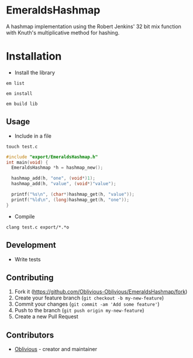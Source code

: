 # EmeraldsHashmap

A hashmap implementation using the Robert Jenkins' 32 bit mix function with Knuth's multiplicative method for hashing.

# Installation

- Install the library

`em list`

`em install`

`em build lib`

## Usage

- Include in a file

`touch test.c`

```c
#include "export/EmeraldsHashmap.h"
int main(void) {
  EmeraldsHashmap *h = hashmap_new();

  hashmap_add(h, "one", (void*)1);
  hashmap_add(h, "value", (void*)"value");

  printf("%s\n", (char*)hashmap_get(h, "value"));
  printf("%ld\n", (long)hashmap_get(h, "one"));
}
```

- Compile

`clang test.c export/*.*o`

## Development

- Write tests

## Contributing

1. Fork it (<https://github.com/Oblivious-Oblivious/EmeraldsHashmap/fork>)
2. Create your feature branch (`git checkout -b my-new-feature`)
3. Commit your changes (`git commit -am 'Add some feature'`)
4. Push to the branch (`git push origin my-new-feature`)
5. Create a new Pull Request

## Contributors

- [Oblivious](https://github.com/Oblivious-Oblivious) - creator and maintainer

